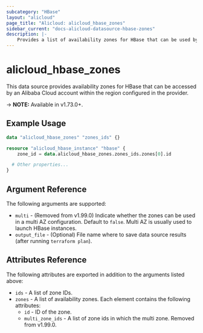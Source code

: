 ```yaml
---
subcategory: "HBase"
layout: "alicloud"
page_title: "Alicloud: alicloud_hbase_zones"
sidebar_current: "docs-alicloud-datasource-hbase-zones"
description: |-
    Provides a list of availability zones for HBase that can be used by an Alibaba Cloud account.
---
```


# alicloud\_hbase\_zones

This data source provides availability zones for HBase that can be accessed by an Alibaba Cloud account within the region configured in the provider.

-> **NOTE:** Available in v1.73.0+.

## Example Usage

```terraform
data "alicloud_hbase_zones" "zones_ids" {}

resource "alicloud_hbase_instance" "hbase" {
    zone_id = data.alicloud_hbase_zones.zones_ids.zones[0].id

  # Other properties...
}
```

## Argument Reference

The following arguments are supported:

* `multi` - (Removed from v1.99.0) Indicate whether the zones can be used in a multi AZ configuration. Default to `false`. Multi AZ is usually used to launch HBase instances. 
* `output_file` - (Optional) File name where to save data source results (after running `terraform plan`).

## Attributes Reference

The following attributes are exported in addition to the arguments listed above:

* `ids` - A list of zone IDs.
* `zones` - A list of availability zones. Each element contains the following attributes:
  * `id` - ID of the zone.
  * `multi_zone_ids` - A list of zone ids in which the multi zone. Removed from v1.99.0.